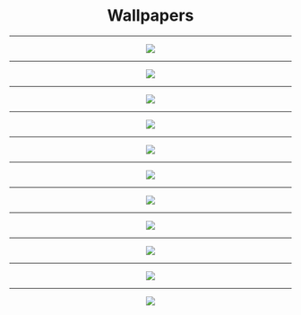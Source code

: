 <h1 align="center">Wallpapers</h1>

----

<p align="center">
  <img src="https://docs.wallpaperengine.io/img/Wallpaper_Engine_Logo_Animated.gif">
       </p>

----

<p align="center">
  <img src="https://c4.wallpaperflare.com/wallpaper/974/565/254/windows-11-windows-10-minimalism-hd-wallpaper-preview.jpg">
       </p>

----

<p align="center">
  <img src="https://images.hdqwalls.com/wallpapers/windows-11-4k-k5.jpg">
       </p>



----

<p align="center">
  <img src="https://www.teahub.io/photos/full/28-284404_best-hd-wallpapers-pc-best-desktop-wallpapers-2019.jpg">
       </p>

----

<p align="center">
  <img src="https://1.bp.blogspot.com/-qZgKJwP9sks/X5ESd5IonuI/AAAAAAAA-2w/tpJSgxkSpoM9azOrdsNfNzEd4XrdvY8ZACLcBGAsYHQ/s3840/marshmello-sitting-on-roof-top-4k-5v-2560x1440.jpg">
       </p>

----

<p align="center">
  <img src="https://cutewallpaper.org/23/pc-best-wallpaper/35763362.jpg">
       </p>

----

<p align="center">
  <img src="http://getwallpapers.com/wallpaper/full/b/d/b/1444888-hd-wallpapers-for-pc-1920x1080-1920x1080-for-iphone-5.jpg">
       </p>


----

<p align="center">
  <img src="https://i0.wp.com/cutewallpaper.org/21/pc-4k-wallpapers/BEST-WALLPAPER-Wallpaper-Pc-Gaming-4k.jpg">
       </p>
       
----

<p align="center">
  <img src="https://wallpapercave.com/wp/wp5425814.jpg">
       </p>
       
----

<p align="center">
  <img src="https://cdn.wallpapersafari.com/26/67/GD78UF.jpg">
       </p>

----

<p align="center">
  <img src="https://wallpapershome.com/images/pages/ico_h/19072.jpg">
       </p>



